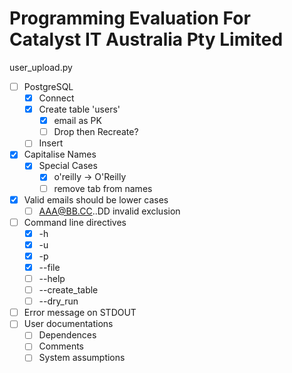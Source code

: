# Programming Evaluation For Catalyst IT Australia Pty Limited
user_upload.py

- [ ] PostgreSQL
  - [x] Connect
  - [x] Create table 'users'
    - [x] email as PK
    - [ ] Drop then Recreate? 
  - [ ] Insert
- [x] Capitalise Names
  - [x] Special Cases
    - [x] o'reilly -> O'Reilly
    - [ ] remove tab from names
- [x] Valid emails should be lower cases
  - [ ] AAA@BB.CC..DD invalid exclusion
- [ ] Command line directives
  - [x] -h
  - [x] -u
  - [x] -p
  - [x] --file
  - [ ] --help
  - [ ] --create_table
  - [ ] --dry_run
- [ ] Error message on STDOUT 
- [ ] User documentations
  - [ ] Dependences
  - [ ] Comments
  - [ ] System assumptions

